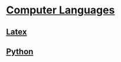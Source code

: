 # [Computer Languages](https://benjaminklassen.com)

## [Latex](Latex.html)

## [Python](python.md)
